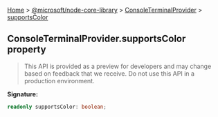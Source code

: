 [Home](./index) &gt; [@microsoft/node-core-library](./node-core-library.md) &gt; [ConsoleTerminalProvider](./node-core-library.consoleterminalprovider.md) &gt; [supportsColor](./node-core-library.consoleterminalprovider.supportscolor.md)

## ConsoleTerminalProvider.supportsColor property

> This API is provided as a preview for developers and may change based on feedback that we receive. Do not use this API in a production environment.
> 

<b>Signature:</b>

```typescript
readonly supportsColor: boolean;
```
